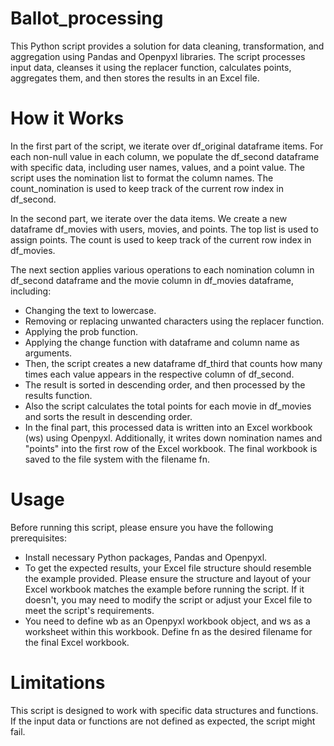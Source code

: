 # Ballot_processing

This Python script provides a solution for data cleaning, transformation, and aggregation using Pandas and Openpyxl libraries. 
The script processes input data, cleanses it using the replacer function, calculates points, aggregates them, and then stores the results in an Excel file.

# How it Works
In the first part of the script, we iterate over df_original dataframe items. 
For each non-null value in each column, we populate the df_second dataframe with specific data, including user names, values, and a point value. 
The script uses the nomination list to format the column names. The count_nomination is used to keep track of the current row index in df_second.

In the second part, we iterate over the data items. We create a new dataframe df_movies with users, movies, and points. 
The top list is used to assign points. 
The count is used to keep track of the current row index in df_movies.

The next section applies various operations to each nomination column in df_second dataframe and the movie column in df_movies dataframe, including:

* Changing the text to lowercase.
* Removing or replacing unwanted characters using the replacer function.
* Applying the prob function.
* Applying the change function with dataframe and column name as arguments.
* Then, the script creates a new dataframe df_third that counts how many times each value appears in the respective column of df_second. 
* The result is sorted in descending order, and then processed by the results function. 
* Also the script calculates the total points for each movie in df_movies and sorts the result in descending order. 
* In the final part, this processed data is written into an Excel workbook (ws) using Openpyxl.
Additionally, it writes down nomination names and "points" into the first row of the Excel workbook. 
The final workbook is saved to the file system with the filename fn.

# Usage
Before running this script, please ensure you have the following prerequisites:

* Install necessary Python packages, Pandas and Openpyxl.
* To get the expected results, your Excel file structure should resemble the example provided. 
Please ensure the structure and layout of your Excel workbook matches the example before running the script. 
If it doesn't, you may need to modify the script or adjust your Excel file to meet the script's requirements.
* You need to define wb as an Openpyxl workbook object, and ws as a worksheet within this workbook. Define fn as the desired filename for the final Excel workbook.

# Limitations
This script is designed to work with specific data structures and functions. 
If the input data or functions are not defined as expected, the script might fail. 
